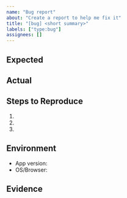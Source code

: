 ```yaml
---
name: "Bug report"
about: "Create a report to help me fix it"
title: "[bug] <short summary>"
labels: ["type:bug"]
assignees: []
---
```


## Expected
<!-- What you wanted to happen -->

## Actual
<!-- What happened instead -->

## Steps to Reproduce
1.
2.
3.

## Environment
- App version: 
- OS/Browser: 

## Evidence
<!-- Screenshots, logs, Sentry link -->

